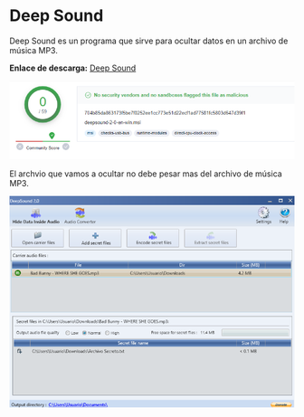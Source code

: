 # Deep Sound

Deep Sound es un programa que sirve para ocultar datos en un archivo de música MP3.
 
**Enlace de descarga:** [Deep Sound](https://dw.uptodown.com/dwn/067hpKQbkpNkfzBDSud9VVl1O81nw42l9VGVo_W7-g9QqhxoMKGk9YAakz2xr01ywq-6OHCckqp2Nlta_Oxjv8Q77WJPBMKwW2XmW-Qw2MzpZf3kX8db3ckTjWt7h4Mc/MVrQLZmekDDTaoShSogdjBnEMeSP1WUXhUgPoI0DSWBXccBvi_HhRZbOHD3_IwzJrWQpUxe9L__hM15qI2p_1fjpHW2zz-t3vBxXhwrcgTb7tevnf4vVILwfKbledsje/jqJq0-NFR2COGUNjdJ9ZcFEErAOLeim6p1yh2uoinENDuaPNXzX4n8KOhiB1s_odci6ZRCDVzciM9zh8CV0IEw==/)

<p align="center">
<img src="./Img/virustotal.png">
</p>

El archvio que vamos a ocultar no debe pesar mas del archivo de música MP3.

<p align="center">
<img src="./Img/DeepSound.png">
</p>

<br>
